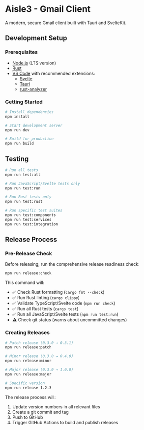 # Aisle3 - Gmail Client

A modern, secure Gmail client built with Tauri and SvelteKit.

## Development Setup

### Prerequisites
- [Node.js](https://nodejs.org/) (LTS version)
- [Rust](https://rustup.rs/)
- [VS Code](https://code.visualstudio.com/) with recommended extensions:
  - [Svelte](https://marketplace.visualstudio.com/items?itemName=svelte.svelte-vscode)
  - [Tauri](https://marketplace.visualstudio.com/items?itemName=tauri-apps.tauri-vscode)
  - [rust-analyzer](https://marketplace.visualstudio.com/items?itemName=rust-lang.rust-analyzer)

### Getting Started
```bash
# Install dependencies
npm install

# Start development server
npm run dev

# Build for production
npm run build
```

## Testing

```bash
# Run all tests
npm run test:all

# Run JavaScript/Svelte tests only
npm run test:run

# Run Rust tests only
npm run test:rust

# Run specific test suites
npm run test:components
npm run test:services
npm run test:integration
```

## Release Process

### Pre-Release Check
Before releasing, run the comprehensive release readiness check:

```bash
npm run release:check
```

This command will:
- ✅ Check Rust formatting (`cargo fmt --check`)
- ✅ Run Rust linting (`cargo clippy`)
- ✅ Validate TypeScript/Svelte code (`npm run check`)
- ✅ Run all Rust tests (`cargo test`)
- ✅ Run all JavaScript/Svelte tests (`npm run test:run`)
- ⚠️  Check git status (warns about uncommitted changes)

### Creating Releases

```bash
# Patch release (0.3.0 → 0.3.1)
npm run release:patch

# Minor release (0.3.0 → 0.4.0)
npm run release:minor

# Major release (0.3.0 → 1.0.0)
npm run release:major

# Specific version
npm run release 1.2.3
```

The release process will:
1. Update version numbers in all relevant files
2. Create a git commit and tag
3. Push to GitHub
4. Trigger GitHub Actions to build and publish releases
